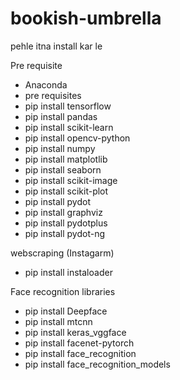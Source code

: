 # bookish-umbrella

pehle itna install kar le


Pre requisite
  - Anaconda
  - pre requisites
  - pip install tensorflow
  - pip install pandas
  - pip install scikit-learn
  - pip install opencv-python
  - pip install numpy
  - pip install matplotlib
  - pip install seaborn
  - pip install scikit-image
  - pip install scikit-plot
  - pip install pydot
  - pip install graphviz
  - pip install pydotplus
  - pip install pydot-ng

webscraping (Instagarm)
  - pip install instaloader

Face recognition libraries
  - pip install Deepface
  -  pip install mtcnn
  -  pip install keras_vggface
  -  pip install facenet-pytorch
  -  pip install face_recognition
  -  pip install face_recognition_models
